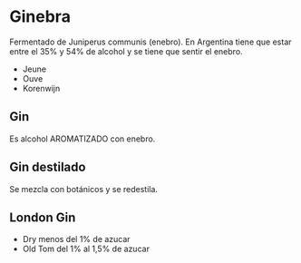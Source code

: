 # Ginebra

Fermentado de Juniperus communis (enebro). En Argentina tiene que estar entre el 35% y 54% de alcohol y se tiene que sentir el enebro.

- Jeune
- Ouve
- Korenwijn

## Gin

Es alcohol AROMATIZADO con enebro.

## Gin destilado

Se mezcla con botánicos y se redestila.

## London Gin

- Dry menos del 1% de azucar
- Old Tom del 1% al 1,5% de azucar
